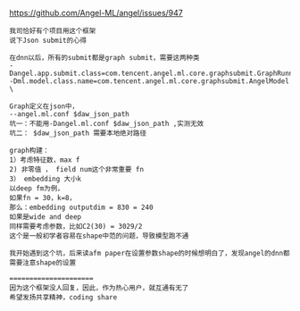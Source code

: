 


https://github.com/Angel-ML/angel/issues/947 

    我司恰好有个项目用这个框架
    说下Json submit的心得

    在dnn以后，所有的submit都是graph submit，需要这两种类
    -Dangel.app.submit.class=com.tencent.angel.ml.core.graphsubmit.GraphRunner
    -Dml.model.class.name=com.tencent.angel.ml.core.graphsubmit.AngelModel \

    Graph定义在json中，
    --angel.ml.conf $daw_json_path
    坑一：不能用-Dangel.ml.conf $daw_json_path ,实测无效
    坑二： $daw_json_path 需要本地绝对路径

    graph构建：
    1）考虑特征数，max f
    2) 非零值 ， field num这个非常重要 fn
    3） embedding 大小k
    以deep fm为例，
    如果fn = 30，k=8，
    那么：embedding outputdim = 830 = 240
    如果是wide and deep
    同样需要考虑参数，比如C2(30) = 3029/2
    这个是一般初学者容易在shape中范的问题，导致模型跑不通

    我开始遇到这个坑，后来读afm paper在设置参数shape的时候想明白了，发现angel的dnn都需要注意shape的设置

    =====================
    因为这个框架没人回复，因此，作为热心用户，就互通有无了
    希望发扬共享精神，coding share
